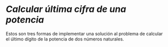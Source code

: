 # *Calcular última cifra de una potencia*

Estos son tres formas de implementar una solución al problema de calcular el último dígito de la potencia de dos números naturales.
